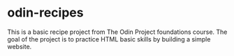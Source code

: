 # odin-recipes
This is a basic recipe project from The Odin Project foundations course. 
The goal of the project is to practice HTML basic skills by building a simple website.